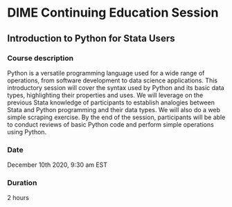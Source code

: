 # DIME Continuing Education Session
## Introduction to Python for Stata Users

### Course description

Python is a versatile programming language used for a wide range of operations,
from software development to data science applications.
This introductory session will cover the syntax used by Python and its basic data types,
highlighting their properties and uses.
We will leverage on the previous Stata knowledge of participants
to establish analogies between Stata and Python programming and their data types.
We will also do a web simple scraping exercise.
By the end of the session,
participants will be able to conduct reviews of basic Python code
 and perform simple operations using Python.

### Date

December 10th 2020, 9:30 am EST

### Duration

2 hours

